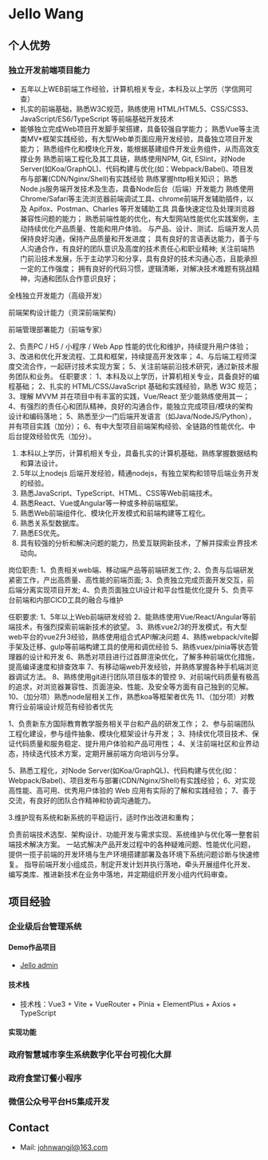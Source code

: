 # Jello Wang

## 个人优势

### 独立开发前端项目能力

- 五年以上WEB前端工作经验，计算机相关专业，本科及以上学历（学信网可查）
- 扎实的前端基础，熟悉W3C规范，熟练使用 HTML/HTML5、CSS/CSS3、 JavaScript/ES6/TypeScript 等前端基础开发技术
- 能够独立完成Web项目开发脚手架搭建，具备较强自学能力；
熟悉Vue等主流类MV*框架实践经验，有大型Web单页面应用开发经验，具备独立项目开发能力；
熟悉组件化和模块化开发，能根据基建组件开发业务组件，从而高效支撑业务
熟悉前端工程化及其工具链，熟练使用NPM, Git, ESlint，对Node Server(如Koa/GraphQL)、代码构建与优化(如：Webpack/Babel)、项目发布与部署(CDN/Nginx/Shell)有实践经验
熟练掌握http相关知识；
熟悉Node.js服务端开发技术及生态，具备Node后台（后端）开发能力
熟练使用Chrome/Safari等主流浏览器前端调试工具、chrome前端开发辅助插件，以及 Apifox、Postman、Charles 等开发辅助工具
具备快速定位及处理浏览器兼容性问题的能力；
熟悉前端性能的优化，有大型网站性能优化实践案例，主动持续优化产品质量、性能和用户体验。
与产品、设计、测试、后端开发人员保持良好沟通，保持产品质量和开发进度；
具有良好的言语表达能力，善于与人沟通合作，有良好的团队意识及高度的技术责任心和职业精神;
关注前端热门前沿技术发展，乐于主动学习和分享，具有良好的技术沟通心态，且能承担一定的工作强度；
拥有良好的代码习惯，逻辑清晰，对解决技术难题有挑战精神，沟通和团队合作意识良好；

全栈独立开发能力（高级开发）

前端架构设计能力（资深前端架构）

前端管理部署能力（前端专家）

2、负责PC / H5 / 小程序 / Web App 性能的优化和维护，持续提升用户体验；
3、改进和优化开发流程、工具和框架，持续提高开发效率；
4、与后端工程师深度交流合作，一起研讨技术实现方案；
5、关注前端前沿技术研究，通过新技术服务团队和业务。
任职要求：
1、本科及以上学历，计算机相关专业，具备良好的编程基础；
2、扎实的 HTML/CSS/JavaScript 基础和实践经验，熟悉 W3C 规范；
3、理解 MVVM 并在项目中有丰富的实践，Vue/React 至少能熟练使用其一；
4、有强烈的责任心和团队精神，良好的沟通合作，能独立完成项目/模块的架构设计和编码落地；
5、熟悉至少一门后端开发语言（如Java/NodeJS/Python），并有项目实践（加分）；
6、有中大型项目前端架构经验、全链路的性能优化、中后台提效经验优先（加分）。

1. 本科以上学历，计算机相关专业，具备扎实的计算机基础，熟练掌握数据结构和算法设计。
2. 5年以上nodejs 后端开发经验，精通nodejs，有独立架构和领导后端业务开发的经验。
3. 熟悉JavaScript、TypeScript、HTML、CSS等Web前端技术。
4. 熟悉React、Vue或Angular等一种或多种前端框架。
5. 熟悉Web前端组件化、模块化开发模式和前端构建等工程化。
6. 熟悉关系型数据库。
7. 熟悉ES优先。
8. 具有较强的分析和解决问题的能力，热爱互联网新技术，了解并探索业界技术动向。

岗位职责:
1、负责相关web端、移动端产品等前端研发工作;
2、负责与后端研发紧密工作，产出高质量、高性能的前端页面;
3、负责独立完成页面开发交互，前后端分离实现项目开发;
4、负责页面独立UI设计和平台性能优化提升
5、负责平台前端和内部CICD工具的融合与维护

任职要求:
1、5年以上Web前端研发经验
2、能熟练使用Vue/React/Angular等前端技术，有强烈探索前端新技术的欲望。
3、熟练vue2/3的开发模式，有大型web平台的vue2升3经验，熟练使用组合式API解决问题
4、熟练webpack/vite脚手架及迁移、gulp等前端构建工具的使用和调优经验
5、熟练vuex/pinia等状态管理器的设计和开发
6、熟悉对项目进行过首屏渲染优化，了解多种前端优化措施，提高编译速度和排查效率
7、有移动端web开发经验，并熟练掌握各种手机端浏览器调试方法。
8、熟练使用git进行团队项目版本的管控
9、对前端代码质量有极高的追求，对浏览器兼容性、页面渲染、性能、及安全等方面有自己独到的见解。
10、（加分项）熟悉node层相关工作，熟悉koa等框架者优先
11、（加分项）对教育行业前端设计规范有经验者优先

1、负责新东方国际教育教学服务相关平台和产品的研发工作；
2、参与前端团队工程化建设，参与组件抽象、模块化框架设计与开发；
3、持续优化项目技术、保证代码质量和服务稳定、提升用户体验和产品可用性；
4、关注前端社区和业界动态，持续迭代技术方案，定期开展前端方向培训与分享。
 

5、熟悉工程化，对Node Server(如Koa/GraphQL)、代码构建与优化(如：Webpack/Babel)、项目发布与部署(CDN/Nginx/Shell)有实践经验；
6、对实现高性能、高可用、优秀用户体验的 Web 应用有实际的了解和实践经验；
7、善于交流，有良好的团队合作精神和协调沟通能力。

3.维护现有系统和新系统的平稳运行，适时作出改进和重构；



负责前端技术选型、架构设计、功能开发与需求实现、系统维护与优化等一整套前端技术解决方案。
一站式解决产品开发过程中的各种疑难问题、性能优化问题，提供一揽子前端的开发环境与生产环境搭建部署及各环境下系统问题诊断与快速修复。
指导前端开发小组成员，制定开发计划并执行落地，牵头开展组件化开发、编写类库、推进新技术在业务中落地，并定期组织开发小组内代码审查。

## 项目经验

### 企业级后台管理系统

#### Demo作品项目

- [Jello admin](../../docs/works/jello-admin)

#### 技术栈

- 技术栈：Vue3 + Vite + VueRouter + Pinia + ElementPlus + Axios + TypeScript

#### 实现功能

### 政府智慧城市孪生系统数字化平台可视化大屏

### 政府食堂订餐小程序

### 微信公众号平台H5集成开发


## Contact

- Mail: [johnwangjl@163.com](mailto:johnwangjl@163.com)
